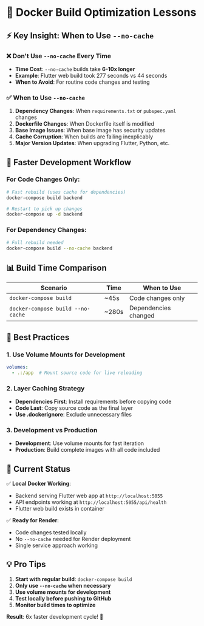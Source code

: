 # 🐳 Docker Build Optimization Lessons

## ⚡ **Key Insight: When to Use `--no-cache`**

### ❌ **Don't Use `--no-cache` Every Time**
- **Time Cost**: `--no-cache` builds take **6-10x longer**
- **Example**: Flutter web build took 277 seconds vs 44 seconds
- **When to Avoid**: For routine code changes and testing

### ✅ **When to Use `--no-cache`**
1. **Dependency Changes**: When `requirements.txt` or `pubspec.yaml` changes
2. **Dockerfile Changes**: When Dockerfile itself is modified
3. **Base Image Issues**: When base image has security updates
4. **Cache Corruption**: When builds are failing inexplicably
5. **Major Version Updates**: When upgrading Flutter, Python, etc.

## 🔧 **Faster Development Workflow**

### **For Code Changes Only:**
```bash
# Fast rebuild (uses cache for dependencies)
docker-compose build backend

# Restart to pick up changes
docker-compose up -d backend
```

### **For Dependency Changes:**
```bash
# Full rebuild needed
docker-compose build --no-cache backend
```

## 📊 **Build Time Comparison**

| Scenario | Time | When to Use |
|----------|------|-------------|
| `docker-compose build` | ~45s | Code changes only |
| `docker-compose build --no-cache` | ~280s | Dependencies changed |

## 🎯 **Best Practices**

### **1. Use Volume Mounts for Development**
```yaml
volumes:
  - .:/app  # Mount source code for live reloading
```

### **2. Layer Caching Strategy**
- **Dependencies First**: Install requirements before copying code
- **Code Last**: Copy source code as the final layer
- **Use .dockerignore**: Exclude unnecessary files

### **3. Development vs Production**
- **Development**: Use volume mounts for fast iteration
- **Production**: Build complete images with all code included

## 🚀 **Current Status**

✅ **Local Docker Working**: 
- Backend serving Flutter web app at `http://localhost:5055`
- API endpoints working at `http://localhost:5055/api/health`
- Flutter web build exists in container

✅ **Ready for Render**: 
- Code changes tested locally
- No `--no-cache` needed for Render deployment
- Single service approach working

## 💡 **Pro Tips**

1. **Start with regular build**: `docker-compose build`
2. **Only use `--no-cache` when necessary**
3. **Use volume mounts for development**
4. **Test locally before pushing to GitHub**
5. **Monitor build times to optimize**

**Result**: 6x faster development cycle! 🎉 